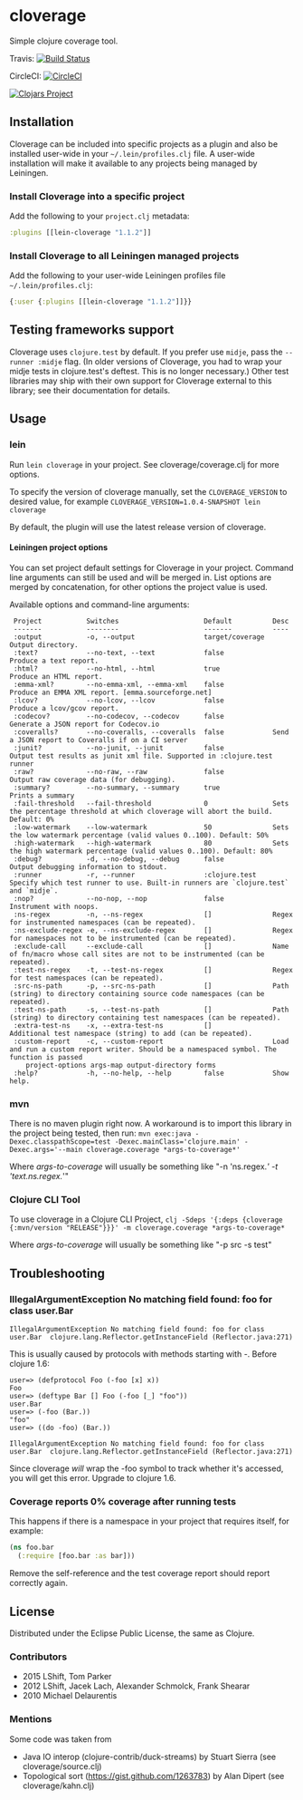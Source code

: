 cloverage
=========

Simple clojure coverage tool.

Travis: [![Build Status](https://travis-ci.org/cloverage/cloverage.svg?branch=master)](https://travis-ci.org/cloverage/cloverage)

CircleCI: [![CircleCI](https://circleci.com/gh/cloverage/cloverage.svg?style=shield)](https://circleci.com/gh/cloverage/cloverage)

[![Clojars Project](http://clojars.org/lein-cloverage/latest-version.svg)](http://clojars.org/lein-cloverage)

## Installation

Cloverage can be included into specific projects as a plugin and also be installed user-wide in your `~/.lein/profiles.clj` file. A user-wide installation will make it available to any projects being managed by Leiningen.

### Install Cloverage into a specific project

Add the following to your `project.clj` metadata:

``` clojure
:plugins [[lein-cloverage "1.1.2"]]
```

### Install Cloverage to all Leiningen managed projects

Add the following to your user-wide Leiningen profiles file `~/.lein/profiles.clj`:

``` clojure
{:user {:plugins [[lein-cloverage "1.1.2"]]}}
```

## Testing frameworks support

Cloverage uses `clojure.test` by default. If you prefer use `midje`, pass the `--runner :midje` flag. (In older versions of Cloverage, you had to wrap your midje tests in clojure.test's deftest. This is no longer necessary.) Other test libraries may ship with their own support for Cloverage external to this library; see their documentation for details.

## Usage

### lein
Run `lein cloverage` in your project. See cloverage/coverage.clj for more
options.

To specify the version of cloverage manually, set the `CLOVERAGE_VERSION`
to desired value, for example `CLOVERAGE_VERSION=1.0.4-SNAPSHOT lein cloverage`

By default, the plugin will use the latest release version of cloverage.

#### Leiningen project options
You can set project default settings for Cloverage in your
project. Command line arguments can still be used and will be merged
in. List options are merged by concatenation, for other options the
project value is used.

Available options and command-line arguments:
```
 Project           Switches                     Default          Desc
 -------           --------                     -------          ----
 :output           -o, --output                 target/coverage  Output directory.
 :text?            --no-text, --text            false            Produce a text report.
 :html?            --no-html, --html            true             Produce an HTML report.
 :emma-xml?        --no-emma-xml, --emma-xml    false            Produce an EMMA XML report. [emma.sourceforge.net]
 :lcov?            --no-lcov, --lcov            false            Produce a lcov/gcov report.
 :codecov?         --no-codecov, --codecov      false            Generate a JSON report for Codecov.io
 :coveralls?       --no-coveralls, --coveralls  false            Send a JSON report to Coveralls if on a CI server
 :junit?           --no-junit, --junit          false            Output test results as junit xml file. Supported in :clojure.test runner
 :raw?             --no-raw, --raw              false            Output raw coverage data (for debugging).
 :summary?         --no-summary, --summary      true             Prints a summary
 :fail-threshold   --fail-threshold             0                Sets the percentage threshold at which cloverage will abort the build. Default: 0%
 :low-watermark    --low-watermark              50               Sets the low watermark percentage (valid values 0..100). Default: 50%
 :high-watermark   --high-watermark             80               Sets the high watermark percentage (valid values 0..100). Default: 80%
 :debug?           -d, --no-debug, --debug      false            Output debugging information to stdout.
 :runner           -r, --runner                 :clojure.test    Specify which test runner to use. Built-in runners are `clojure.test` and `midje`.
 :nop?             --no-nop, --nop              false            Instrument with noops.
 :ns-regex         -n, --ns-regex               []               Regex for instrumented namespaces (can be repeated).
 :ns-exclude-regex -e, --ns-exclude-regex       []               Regex for namespaces not to be instrumented (can be repeated).
 :exclude-call     --exclude-call               []               Name of fn/macro whose call sites are not to be instrumented (can be repeated).
 :test-ns-regex    -t, --test-ns-regex          []               Regex for test namespaces (can be repeated).
 :src-ns-path      -p, --src-ns-path            []               Path (string) to directory containing source code namespaces (can be repeated).
 :test-ns-path     -s, --test-ns-path           []               Path (string) to directory containing test namespaces (can be repeated).
 :extra-test-ns    -x, --extra-test-ns          []               Additional test namespace (string) to add (can be repeated).
 :custom-report    -c, --custom-report                           Load and run a custom report writer. Should be a namespaced symbol. The function is passed
    project-options args-map output-directory forms
 :help?            -h, --no-help, --help        false            Show help.
```

### mvn

There is no maven plugin right now. A workaround is to import this library in the
project being tested, then run:
`mvn exec:java -Dexec.classpathScope=test -Dexec.mainClass='clojure.main' -Dexec.args='--main cloverage.coverage *args-to-coverage*'`

Where *args-to-coverage* will usually be something like "-n 'ns.regex.*' -t 'text.ns.regex.*'"

### Clojure CLI Tool

To use cloverage in a Clojure CLI Project,
`clj -Sdeps '{:deps {cloverage {:mvn/version "RELEASE"}}}' -m cloverage.coverage *args-to-coverage*`

Where *args-to-coverage* will usually be something like "-p src -s test"


## Troubleshooting

### IllegalArgumentException No matching field found: foo for class user.Bar

    IllegalArgumentException No matching field found: foo for class user.Bar  clojure.lang.Reflector.getInstanceField (Reflector.java:271)

This is usually caused by protocols with methods starting with -. Before clojure 1.6:
```
user=> (defprotocol Foo (-foo [x] x))
Foo
user=> (deftype Bar [] Foo (-foo [_] "foo"))
user.Bar
user=> (-foo (Bar.))
"foo"
user=> ((do -foo) (Bar.))

IllegalArgumentException No matching field found: foo for class user.Bar  clojure.lang.Reflector.getInstanceField (Reflector.java:271)
```

Since cloverage *will* wrap the -foo symbol to track whether it's accessed, you will get this error. Upgrade to clojure 1.6.

### Coverage reports 0% coverage after running tests

This happens if there is a namespace in your project that requires itself, for example:

```clojure
(ns foo.bar
  (:require [foo.bar :as bar]))
```

Remove the self-reference and the test coverage report should report correctly again.

## License

Distributed under the Eclipse Public License, the same as Clojure.

### Contributors

* 2015 LShift, Tom Parker
* 2012 LShift, Jacek Lach, Alexander Schmolck, Frank Shearar
* 2010 Michael Delaurentis

### Mentions

Some code was taken from
* Java IO interop (clojure-contrib/duck-streams) by Stuart Sierra (see cloverage/source.clj)
* Topological sort (https://gist.github.com/1263783) by Alan Dipert (see cloverage/kahn.clj)
